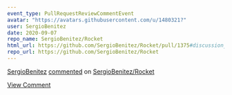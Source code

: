 ```yaml
---
event_type: PullRequestReviewCommentEvent
avatar: "https://avatars.githubusercontent.com/u/1480321?"
user: SergioBenitez
date: 2020-09-07
repo_name: SergioBenitez/Rocket
html_url: https://github.com/SergioBenitez/Rocket/pull/1375#discussion_r484471978
repo_url: https://github.com/SergioBenitez/Rocket
---
```


<a href='https://github.com/SergioBenitez' target='_blank'>SergioBenitez</a> <a href='https://github.com/SergioBenitez/Rocket/pull/1375#discussion_r484471978' target='_blank'>commented</a> on <a href='https://github.com/SergioBenitez/Rocket' target='_blank'>SergioBenitez/Rocket</a>

<a href='https://github.com/SergioBenitez/Rocket/pull/1375#discussion_r484471978' target='_blank'>View Comment</a>